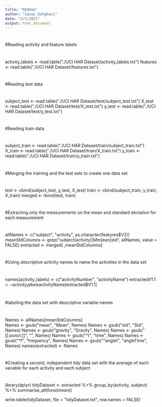 ```yaml
---
title: "READme"
author: "Sanaz Dehghani"
date: "2/5/2021"
output: html_document
---
```

#
#Reading activity and feature labels
#
activity_labels <- read.table("./UCI HAR Dataset/activity_labels.txt") 
features <- read.table("./UCI HAR Dataset/features.txt")
#
#Reading test data
#
subject_test <- read.table("./UCI HAR Dataset/test/subject_test.txt")
X_test <- read.table("./UCI HAR Dataset/test/X_test.txt")
y_test <- read.table("./UCI HAR Dataset/test/y_test.txt")
#
#Reading train data
#
subject_train <- read.table("./UCI HAR Dataset/train/subject_train.txt")
X_train <- read.table("./UCI HAR Dataset/train/X_train.txt")
y_train <- read.table("./UCI HAR Dataset/train/y_train.txt")
#
#Merging the training and the test sets to create one data set
#
test  <- cbind(subject_test, y_test, X_test)
train <- cbind(subject_train, y_train, X_train)
merged <- rbind(test, train)
#
#Extracting only the measurements on the mean and standard deviation for each measurement
#
allNames <- c("subject", "activity", as.character(features$V2))
meanStdColumns <- grep("subject|activity|[Mm]ean|std", allNames, value = FALSE)
extracted <- merged[ ,meanStdColumns]
#
#Using descriptive activity names to name the activities in the data set
#
names(activity_labels) <- c("activityNumber", "activityName")
extracted$V1.1 <- activity_labels$activityName[extracted$V1.1]
#
#labeling the data set with descriptive variable names
#
Names <- allNames[meanStdColumns]    
Names <- gsub("mean", "Mean", Names)
Names <- gsub("std", "Std", Names)
Names <- gsub("gravity", "Gravity", Names)
Names <- gsub("[[:punct:]]", "", Names)
Names <- gsub("^t", "time", Names)
Names <- gsub("^f", "frequency", Names)
Names <- gsub("^anglet", "angleTime", Names)
names(extracted) <- Names
#
#Creating a second, independent tidy data set with the average of each variable for each activity and each subject
#
library(dplyr)
tidyDataset <- extracted %>% 
  group_by(activity, subject) %>%
  summarise_all(funs(mean))

write.table(tidyDataset, file = "tidyDataset.txt", row.names = FALSE)
